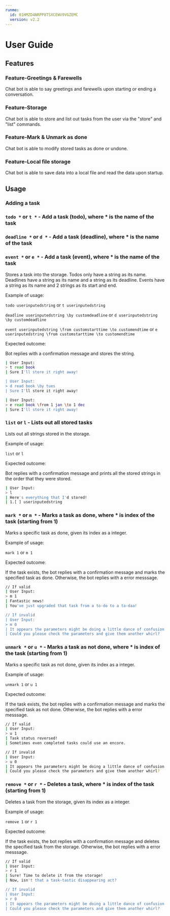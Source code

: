 ```yaml
---
runme:
  id: 01HMZD4NRPP8TSXCEWV9VGZEMC
  version: v2.2
---
```


# User Guide

## Features

### Feature-Greetings & Farewells

Chat bot is able to say greetings and farewells upon starting or ending a conversation.

### Feature-Storage

Chat bot is able to store and list out tasks from the user via the "store" and "list" commands.

### Feature-Mark & Unmark as done

Chat bot is able to modify stored tasks as done or undone.

### Feature-Local file storage

Chat bot is able to save data into a local file and read the data upon startup.

## Usage

### Adding a task

### `todo *` or `t *` - Add a task (todo), where * is the name of the task

### `deadline *` or `d *` - Add a task (deadline), where * is the name of the task

### `event *` or `e *` - Add a task (event), where * is the name of the task

Stores a task into the storage. Todos only have a string as its name. Deadlines have a string as its name and a string as its deadline. Events have a string as its name and 2 strings as its start and end.

Example of usage:

`todo userinputedstring` or `t userinputedstring`

`deadline userinputedstring \by customdeadline` or `d userinputedstring \by customdeadline`

`event userinputedstring \from customstarttime \to customendtime` or `e userinputedstring \from customstarttime \to customendtime`

Expected outcome:

Bot replies with a confirmation message and stores the string.

```sh {"id":"01HMZD4NRPP8TSXCEWV6YPTZE0"}
| User Input:
> t read book
| Sure I'll store it right away!

| User Input:
> d read book \by tues
| Sure I'll store it right away!

| User Input:
> e read book \from 1 jan \to 1 dec
| Sure I'll store it right away!
```

### `list` or `l` - Lists out all stored tasks

Lists out all strings stored in the storage.

Example of usage:

`list` or `l`

Expected outcome:

Bot replies with a confirmation message and prints all the stored strings in the order that they were stored.

```sh {"id":"01HMZMAJCPTDT1GMQ9NRCDH4V2"}
| User Input:
> l
| Here's everything that I'd stored!
| 1.[ ] userinputedstring
```

### `mark *` or `m *` - Marks a task as done, where * is index of the task (starting from 1)

Marks a specific task as done, given its index as a integer.

Example of usage:

`mark 1` or `m 1`

Expected outcome:

If the task exists, the bot replies with a confirmation message and marks the specified task as done. Otherwise, the bot replies with a error messsage.

```sh {"id":"01HMZRCM91X6GB5EH09NJFQP7Y"}
// If valid
| User Input:
> m 1
| Fantastic news!
| You've just upgraded that task from a to-do to a ta-daa!

// If invalid
| User Input:
> m 0
| It appears the parameters might be doing a little dance of confusion!
| Could you please check the parameters and give them another whirl?
```

### `unmark *` or `u *` - Marks a task as not done, where * is index of the task (starting from 1)

Marks a specific task as not done, given its index as a integer.

Example of usage:

`unmark 1` or `u 1`

Expected outcome:

If the task exists, the bot replies with a confirmation message and marks the specified task as not done. Otherwise, the bot replies with a error messsage.

```sh {"id":"01HMZQS7Z1TQDRK0F62XPS3GPN"}
// If valid
| User Input:
> u 1
| Task status reversed!
| Sometimes even completed tasks could use an encore.

// If invalid
| User Input:
> u 0
| It appears the parameters might be doing a little dance of confusion!
| Could you please check the parameters and give them another whirl?
```

### `remove *` or `r *` - Deletes a task, where * is index of the task (starting from 1)

Deletes a task from the storage, given its index as a integer.

Example of usage:

`remove 1` or `r 1`

Expected outcome:

If the task exists, the bot replies with a confirmation message and deletes the specified task from the storage. Otherwise, the bot replies with a error messsage.

```sh {"id":"01HN13MPSVX0V5J4FSCYWCMSYY"}
// If valid
| User Input:
> r 1
| Sure! Time to delete it from the storage!
| Now, isn't that a task-tastic disappearing act? 

// If invalid
| User Input:
> r 0
| It appears the parameters might be doing a little dance of confusion!
| Could you please check the parameters and give them another whirl?
```
